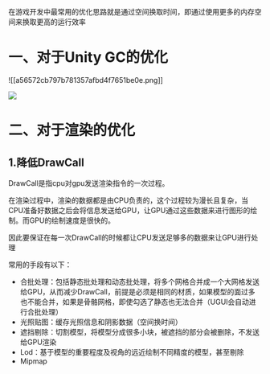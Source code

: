 在游戏开发中最常用的优化思路就是通过空间换取时间，即通过使用更多的内存空间来换取更高的运行效率


# 一、对于Unity GC的优化
![[a56572cb797b781357afbd4f7651be0e.png]]

![](https://github.com/shishouheng/Unity-learning/blob/main/images/a56572cb797b781357afbd4f7651be0e.png)
# 二、对于渲染的优化

## 1.降低DrawCall

DrawCall是指cpu对gpu发送渲染指令的一次过程。

在渲染过程中，渲染的数据都是由CPU负责的，这个过程较为漫长且复杂，当CPU准备好数据之后会将信息发送给GPU，让GPU通过这些数据来进行图形的绘制。而GPU的绘制速度是很快的。

因此要保证在每一次DrawCall的时候都让CPU发送足够多的数据来让GPU进行处理

常用的手段有以下：
- 合批处理：包括静态批处理和动态批处理，将多个网格合并成一个大网格发送给GPU，从而减少DrawCall，前提是必须是相同的材质，如果模型的面过多也不能合并，如果是骨骼网格，即使勾选了静态也无法合并（UGUI会自动进行合批处理）
- 光照贴图：缓存光照信息和阴影数据（空间换时间）
- 遮挡剔除：切割模型，将模型分成很多小块，被遮挡的部分会被删除，不发送给GPU渲染
- Lod：基于模型的重要程度及视角的远近绘制不同精度的模型，甚至剔除
- Mipmap
